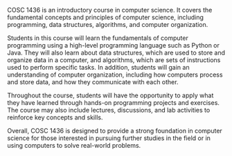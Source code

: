 COSC 1436 is an introductory course in computer science. It covers the fundamental concepts and principles of computer science, including programming, data structures, algorithms, and computer organization.

Students in this course will learn the fundamentals of computer programming using a high-level programming language such as Python or Java. They will also learn about data structures, which are used to store and organize data in a computer, and algorithms, which are sets of instructions used to perform specific tasks. In addition, students will gain an understanding of computer organization, including how computers process and store data, and how they communicate with each other.

Throughout the course, students will have the opportunity to apply what they have learned through hands-on programming projects and exercises. The course may also include lectures, discussions, and lab activities to reinforce key concepts and skills.

Overall, COSC 1436 is designed to provide a strong foundation in computer science for those interested in pursuing further studies in the field or in using computers to solve real-world problems.
